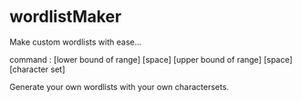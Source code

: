 # wordlistMaker
Make custom wordlists with ease...

command : [lower bound of range] [space] [upper bound of range] [space] [character set]

Generate your own wordlists with your own charactersets.
